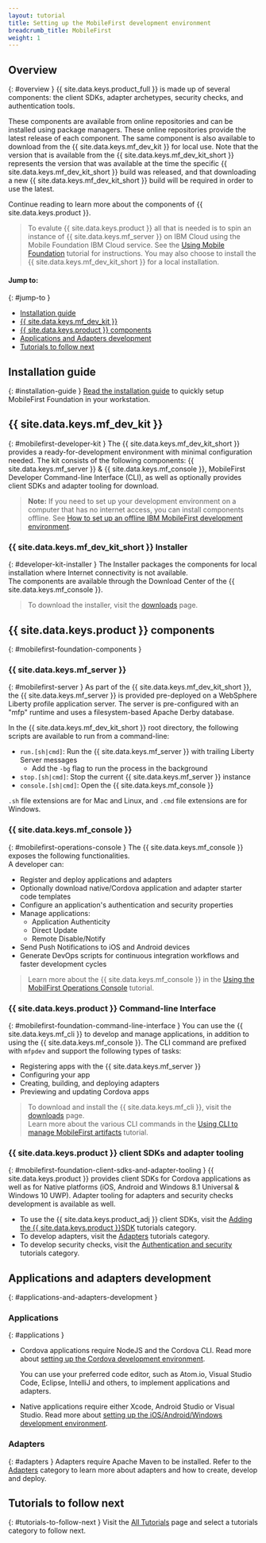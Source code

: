 ```yaml
---
layout: tutorial
title: Setting up the MobileFirst development environment
breadcrumb_title: MobileFirst
weight: 1
---
```

<!-- NLS_CHARSET=UTF-8 -->
## Overview
{: #overview }
{{ site.data.keys.product_full }} is made up of several components: the client SDKs, adapter archetypes, security checks, and authentication tools.

These components are available from online repositories and can be installed using package managers. These online repositories provide the latest release of each component. The same component is also available to download from the {{ site.data.keys.mf_dev_kit }} for local use. Note that the version that is available from the {{ site.data.keys.mf_dev_kit_short }} represents the version that was available at the time the specific {{ site.data.keys.mf_dev_kit_short }} build was released, and that downloading a new {{ site.data.keys.mf_dev_kit_short }} build will be required in order to use the latest.

Continue reading to learn more about the components of {{ site.data.keys.product }}.

> To evalute {{ site.data.keys.product }} all that is needed is to spin an instance of {{ site.data.keys.mf_server }} on IBM Cloud using the Mobile Foundation IBM Cloud service. See the [Using Mobile Foundation](../../../ibmcloud/using-mobile-foundation/) tutorial for instructions. You may also choose to install the {{ site.data.keys.mf_dev_kit_short }} for a local installation.

#### Jump to:
{: #jump-to }

* [Installation guide](#installation-guide)
* [{{ site.data.keys.mf_dev_kit }}](#mobilefirst-developer-kit)
* [{{ site.data.keys.product }} components](#mobilefirst-foundation-components)
* [Applications and Adapters development](#applications-and-adapters-development)
* [Tutorials to follow next](#tutorials-to-follow-next)

## Installation guide
{: #installation-guide }
[Read the installation guide](installation-guide) to quickly setup MobileFirst Foundation in your workstation.

## {{ site.data.keys.mf_dev_kit }}
{: #mobilefirst-developer-kit }
The {{ site.data.keys.mf_dev_kit_short }} provides a ready-for-development environment with minimal configuration needed. The kit consists of the following components: {{ site.data.keys.mf_server }} &amp; {{ site.data.keys.mf_console }}, MobileFirst Developer Command-line Interface (CLI), as well as optionally provides client SDKs and adapter tooling for download.

> **Note:** If you need to set up your development environment on a computer that has no internet access, you can install components offline. See [How to set up an offline IBM MobileFirst development environment]({{site.baseurl}}/blog/2016/03/31/howto-set-up-an-offline-ibm-mobilefirst-8-0-development-environment).

### {{ site.data.keys.mf_dev_kit_short }} Installer
{: #developer-kit-installer }
The Installer packages the components for local installation where Internet connectivity is not available.  
The components are available through the Download Center of the {{ site.data.keys.mf_console }}.

> To download the installer, visit the [downloads]({{site.baseurl}}/downloads/) page.

## {{ site.data.keys.product }} components
{: #mobilefirst-foundation-components }

### {{ site.data.keys.mf_server }}
{: #mobilefirst-server }
As part of the {{ site.data.keys.mf_dev_kit_short }}, the {{ site.data.keys.mf_server }} is provided pre-deployed on a WebSphere Liberty profile application server. The server is pre-configured with an "mfp" runtime and uses a filesystem-based Apache Derby database.

In the {{ site.data.keys.mf_dev_kit_short }} root directory, the following scripts are available to run from a command-line:

* `run.[sh|cmd]`: Run the {{ site.data.keys.mf_server }} with trailing Liberty Server messages
    * Add the `-bg` flag to run the process in the background
* `stop.[sh|cmd]`: Stop the current {{ site.data.keys.mf_server }} instance
* `console.[sh|cmd]`: Open the {{ site.data.keys.mf_console }}

`.sh` file extensions are for Mac and Linux, and `.cmd` file extensions are for Windows.

### {{ site.data.keys.mf_console }}
{: #mobilefirst-operations-console }
The {{ site.data.keys.mf_console }} exposes the following functionalities.  
A developer can:

- Register and deploy applications and adapters
- Optionally download native/Cordova application and adapter starter code templates
- Configure an application's authentication and security properties
- Manage applications:
    - Application Authenticity
    - Direct Update
    - Remote Disable/Notify
- Send Push Notifications to iOS and Android devices
- Generate DevOps scripts for continuous integration workflows and faster development cycles

> Learn more about the {{ site.data.keys.mf_console }} in the [Using the MobilFirst Operations Console](../../../product-overview/components/console/) tutorial.

### {{ site.data.keys.product }} Command-line Interface
{: #mobilefirst-foundation-command-line-interface }
You can use the {{ site.data.keys.mf_cli }} to develop and manage applications, in addition to using the {{ site.data.keys.mf_console }}. The CLI command are prefixed with `mfpdev` and support the following types of tasks:

* Registering apps with the {{ site.data.keys.mf_server }}
* Configuring your app
* Creating, building, and deploying adapters
* Previewing and updating Cordova apps

> To download and install the {{ site.data.keys.mf_cli }}, visit the [downloads]({{site.baseurl}}/downloads/) page.  
> Learn more about the various CLI commands in the [Using CLI to manage MobileFirst artifacts](../../../application-development/using-mobilefirst-cli-to-manage-mobilefirst-artifacts/) tutorial.

### {{ site.data.keys.product }} client SDKs and adapter tooling
{: #mobilefirst-foundation-client-sdks-and-adapter-tooling }
{{ site.data.keys.product }} provides client SDKs for Cordova applications as well as for Native platforms (iOS, Android and Windows 8.1 Universal &amp; Windows 10 UWP). Adapter tooling for adapters and security checks development is available as well.

* To use the {{ site.data.keys.product_adj }} client SDKs, visit the [Adding the {{ site.data.keys.product }}SDK](../../../application-development/sdk/) tutorials category.  
* To develop adapters, visit the [Adapters](../../../adapters/) tutorials category.  
* To develop security checks, visit the [Authentication and security](../../../authentication-and-security/) tutorials category.  

## Applications and adapters development
{: #applications-and-adapters-development }

### Applications
{: #applications }
* Cordova applications require NodeJS and the Cordova CLI. Read more about [setting up the Cordova development environment](../cordova).

    You can use your preferred code editor, such as Atom.io, Visual Studio Code, Eclipse, IntelliJ and others, to implement applications and adapters.  

* Native applications require either Xcode, Android Studio or Visual Studio. Read more about [setting up the iOS/Android/Windows development environment](../).

### Adapters
{: #adapters }
Adapters require Apache Maven to be installed. Refer to the [Adapters](../../../adapters/) category to learn more about adapters and how to create, develop and deploy.

## Tutorials to follow next
{: #tutorials-to-follow-next }
Visit the [All Tutorials](../../../all-tutorials/) page and select a tutorials category to follow next.
